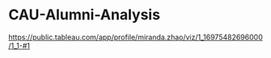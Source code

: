 # CAU-Alumni-Analysis

https://public.tableau.com/app/profile/miranda.zhao/viz/1_16975482696000/1_1-#1
